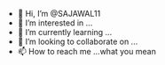 - 👋 Hi, I’m @SAJAWAL11
- 👀 I’m interested in ...
- 🌱 I’m currently learning ...
- 💞️ I’m looking to collaborate on ...
- 📫 How to reach me ...what you mean



<!---
SAJAWAL11/SAJAWAL11 is a ✨ special ✨ repository because its `README.md` (this file) appears on your GitHub profile.
You can click the Preview link to take a look at your changes.
--->
